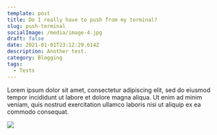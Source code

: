 ```yaml
---
template: post
title: Do I really have to push from my terminal?
slug: push-terminal
socialImage: /media/image-4.jpg
draft: false
date: 2021-01-01T23:12:29.614Z
description: Another test.
category: Blogging
tags:
  - Tests
---
```



Lorem ipsum dolor sit amet, consectetur adipiscing elit, sed do eiusmod tempor incididunt ut labore et dolore magna aliqua. Ut enim ad minim veniam, quis nostrud exercitation ullamco laboris nisi ut aliquip ex ea commodo consequat.

![](/media/image-4.jpg)